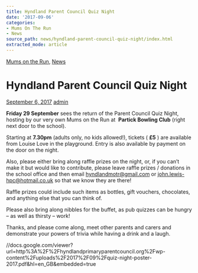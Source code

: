```yaml
---
title: Hyndland Parent Council Quiz Night
date: '2017-09-06'
categories:
- Mums On The Run
- News
source_path: news/hyndland-parent-council-quiz-night/index.html
extracted_mode: article
---
```

[Mums on the Run](category/mums-on-the-run/), [News](category/news/)

# Hyndland Parent Council Quiz Night

[September 6, 2017](news/hyndland-parent-council-quiz-night/) [admin](author/admin/)

**Friday 29 September** sees the return of the Parent Council Quiz Night, hosting by our very own Mums on the Run at&nbsp; **Partick Bowling Club** (right next door to the school).

Starting at **7.30pm** (adults only, no kids allowed!), tickets ( **£5** ) are available from Louise Love in the playground. Entry is also available by payment on the door on the night.

Also, please either bring along raffle prizes on the night, or, if you can’t make it but would like to contribute, please leave raffle prizes / donations in the school office and then email [hyndlandmotr@gmail.com](mailto:hyndlandmotr@gmail.com) or [john.lewis-hpc@hotmail.co.uk](mailto:john.lewis-hpc@hotmail.co.uk) so that we know they are there!

Raffle prizes could include such items as bottles, gift vouchers, chocolates, and anything else that you can think of.

Please also bring along nibbles for the buffet, as pub quizzes can be hungry – as well as thirsty – work!

Thanks, and please come along, meet other parents and carers and demonstrate your powers of trivia while having a drink and a laugh.

//docs.google.com/viewer?url=http%3A%2F%2Fhyndlandprimaryparentcouncil.org%2Fwp-content%2Fuploads%2F2017%2F09%2Fquiz-night-poster-2017.pdf&hl=en_GB&embedded=true
